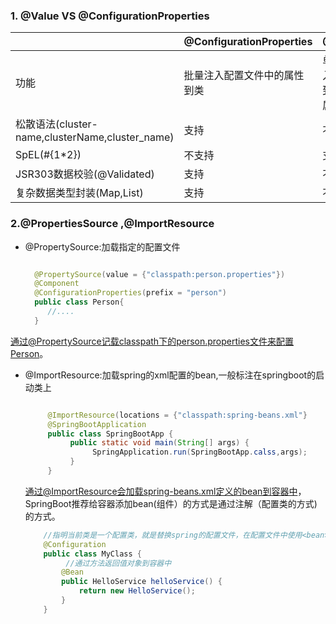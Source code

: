 ### 1. @Value VS @ConfigurationProperties



|                                                 | @ConfigurationProperties     | @Value                 |
| ----------------------------------------------- | ---------------------------- | ---------------------- |
| 功能                                            | 批量注入配置文件中的属性到类 | 单个注入属性到类的属性 |
| 松散语法(cluster-name,clusterName,cluster_name) | 支持                         | 不支持                 |
| SpEL(#{1*2})                                    | 不支持                       | 支持                   |
| JSR303数据校验(@Validated)                      | 支持                         | 不支持                 |
| 复杂数据类型封装(Map,List)                      | 支持                         | 不支持                 |

### 2.@PropertiesSource ,@ImportResource 
  * @PropertySource:加载指定的配置文件 
  
    ```java
    
      @PropertySource(value = {"classpath:person.properties"})
      @Component
      @ConfigurationProperties(prefix = "person")
      public class Person{
         //....
      }
    ```
      
 
通过@PropertySource记载classpath下的person.properties文件来配置Person。

 * @ImportResource:加载spring的xml配置的bean,一般标注在springboot的启动类上
  
     ```java
     
          @ImportResource(locations = {"classpath:spring-beans.xml"}
          @SpringBootApplication
          public class SpringBootApp {
               public static void main(String[] args) {
                    SpringApplication.run(SpringBootApp.calss,args);
               }
          }    
     ``` 
     通过@ImportResource会加载spring-beans.xml定义的bean到容器中，SpringBoot推荐给容器添加bean(组件）的方式是通过注解（配置类的方式)的方式。
     ```java
         //指明当前类是一个配置类，就是替换spring的配置文件，在配置文件中使用<bean><bean/>来定义bean
         @Configuration
         public class MyClass {
              //通过方法返回值对象到容器中
             @Bean
             public HelloService helloService() {
                 return new HelloService();
             }
         }
     ```
     
     
     
     
     
 
